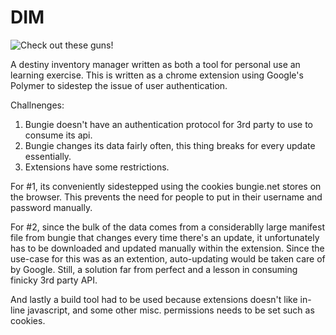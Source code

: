 # DIM

![Check out these guns!](https://i.imgur.com/ESJDJXo.jpg)


A destiny inventory manager written as both a tool for personal use an learning exercise. This is written as a chrome extension using Google's Polymer to sidestep the issue of user authentication.

Challnenges:

1. Bungie doesn't have an authentication protocol for 3rd party to use to consume its api.
2. Bungie changes its data fairly often, this thing breaks for every update essentially.
3. Extensions have some restrictions.

For #1, its conveniently sidestepped using the cookies bungie.net stores on the browser. This prevents the need for people to put in their username and password manually.

For #2, since the bulk of the data comes from a considerablly large manifest file from bungie that changes every time there's an update, it unfortunately has to be downloaded and updated manually within the extension. Since the use-case for this was as an extention, auto-updating would be taken care of by Google. Still, a solution far from perfect and a lesson in consuming finicky 3rd party API.

And lastly a build tool had to be used because extensions doesn't like in-line javascript, and some other misc. permissions needs to be set such as cookies.

